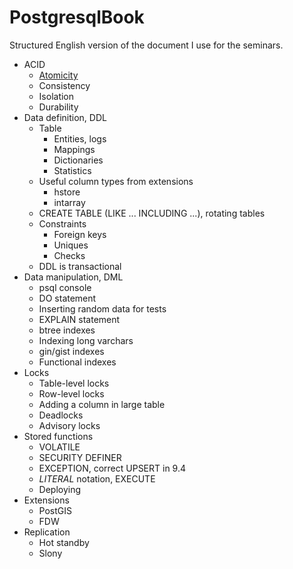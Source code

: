 # PostgresqlBook

Structured English version of the document I use for the seminars.

- ACID
    - [Atomicity](/acid/atomicity.md)
    - Consistency
    - Isolation
    - Durability
- Data definition, DDL
    - Table 
        - Entities, logs
        - Mappings
        - Dictionaries
        - Statistics
    - Useful column types from extensions
        - hstore
        - intarray
    - CREATE TABLE (LIKE ... INCLUDING ...), rotating tables
    - Constraints
        - Foreign keys
        - Uniques
        - Checks
    - DDL is transactional
- Data manipulation, DML
    - psql console
    - DO statement
    - Inserting random data for tests
    - EXPLAIN statement
    - btree indexes
    - Indexing long varchars
    - gin/gist indexes
    - Functional indexes
- Locks
    - Table-level locks
    - Row-level locks
    - Adding a column in large table
    - Deadlocks
    - Advisory locks
- Stored functions
    - VOLATILE
    - SECURITY DEFINER
    - EXCEPTION, correct UPSERT in 9.4
    - $LITERAL$ notation, EXECUTE
    - Deploying
- Extensions
    - PostGIS
    - FDW
- Replication
    - Hot standby
    - Slony
